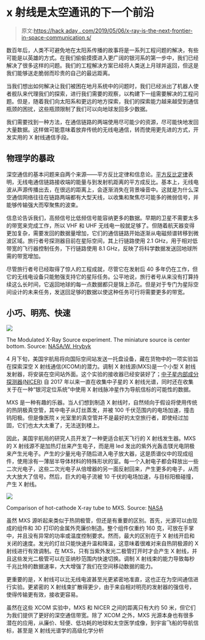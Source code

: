 # x 射线是太空通讯的下一个前沿

> 原文:[https://hack aday . com/2019/05/06/x-ray-is-the-next-frontier-in-space-communication s/](https://hackaday.com/2019/05/06/x-rays-are-the-next-frontier-in-space-communications/)

数百年后，人类不可避免地在太阳系传播的故事将是一系列工程问题的解决，有些可能是以英雄的方式。在我们偷偷摸摸进入更广阔的银河系的第一步中，我们已经解决了很多这样的问题。我们的工程解决方案已经将人类送上月球并返回，但这是我们能够送走脆弱而珍贵的自己的最远距离。

当我们想出如何解决让我们被困在地月系统中的问题时，我们已经派出了机器人使者舰队来代理我们的探索，进行我们需要的观察，以构建下一组需要解决的工程问题。但是，随着我们向太阳系和更远的地方探索，我们的探索能力越来越受到通信瓶颈的困扰，这些瓶颈限制了我们可以向地球发回多少数据。

我们需要找到一种方法，在通信链路的两端使用尽可能少的资源，尽可能快地发回大量数据。这样做可能意味着放弃传统的无线电通信，转而使用更先进的方式，开发实用的 X 射线通信手段。

## 物理学的暴政

深空通信的基本问题来自两个来源——平方反比定律和信息论。[平方反比定律](https://en.wikipedia.org/wiki/Inverse-square_law)表明，无线电通信链路接收端的能量与到发射机距离的平方成反比。基本上，无线电波从声源传播出去，在很远的距离上，会逐渐消失在背景噪音中。这就是为什么深空通信网络往往在链路两端都有大型天线，以收集和聚焦尽可能多的微弱信号，并能够传输强大而窄聚焦的波束。

信息论告诉我们，高频信号比低频信号能容纳更多的数据。早期的卫星不需要太多的带宽来完成工作，所以 VHF 和 UHF 无线电一般就足够了。但随着航天器变得更加复杂，需要发回的数据量增加，它们的通信链路开始逐渐从电磁频谱转移到微波区域。旅行者号探测器目前在星际空间，其上行链路使用 2.1 GHz，用于相对低带宽的飞行器控制任务，下行链路使用 8.1 GHz，反映了将科学数据发送回地球所需的带宽增加。

尽管旅行者号已经取得了惊人的工程成就，尽管它在发射后 40 多年仍在工作，但它的无线电设备只能勉强支持它的星际任务。公平地说，旅行者号从来没有打算持续这么长时间，它返回地球的每一点数据都只是锦上添花。但是对于专门为星际空间设计的未来任务，发送回足够的数据以使这种任务可行将需要更多的带宽。

## 小巧、明亮、快速

[![](../Images/a0fe35ff909abf6f6f19b3f173dbe3b4.png)](https://hackaday.com/wp-content/uploads/2019/04/2-xraysmightbe.jpg)

The Modulated X-Ray Source experiment. The miniature source is center bottom. Source: [NASA/W. Hrybyk](https://www.nasa.gov/feature/goddard/2019/nasa-set-to-demonstrate-x-ray-communications-in-space)

4 月下旬，美国宇航局将向国际空间站发送一托盘设备，藏在货物中的一项实验旨在探索深空 X 射线通信(XCOM)的潜力。调制 X 射线源(MXS)是一个小型 X 射线发射器，将安装在空间站外面。这个实验的接收器已经安装好了；[中子星内部成分探测器(NICER)](https://www.nasa.gov/nicer) 自 2017 年以来一直在收集中子星的 X 射线光谱，同时还在收集关于在一种“银河定位系统”中使用 X 射线脉冲星作为导航信标的可能性的数据。

MXS 是一种有趣的乐器。当人们想到制造 X 射线时，自然倾向于假设将使用传统的热阴极真空管，其中电子从灯丝蒸发，并被 100 千伏范围内的电场加速，撞击钨阳极。但是像医院 x 光室里的真空管并不是最好的太空旅行者，即使经过加固，它们也太大太重了，无法送到楼上。

因此，美国宇航局的研究人员开发了一种更适合航天飞行的 X 射线发生器。MXS 的 X 射线源不是加热灯丝来产生电子，而是用 led 发出的紫外光轰击镁光电阴极来产生光电子。产生的少量光电子随后进入电子放大器，这是质谱仪中的现成组件，使用涂有一薄层半导体材料的特殊形状的室。每一个入射电子都会释放出一些二次光电子，这些二次光电子从倍增器的另一面反射回来，产生更多的电子，从而大大放大了信号。然后，巨大的电子流被 10 千伏的电场加速，与目标阳极碰撞，产生 X 射线。

[![](../Images/a44ab606281616e3f670a721e0a73b86.png)](https://hackaday.com/wp-content/uploads/2019/04/MXS.png)

Comparison of hot-cathode X-ray tube to MXS. Source: [NASA](https://ntts-prod.s3.amazonaws.com/t2p/prod/t2media/tops/pdf/GSC-TOPS-51.pdf)

虽然 MXS 源听起来类似于热阴极管，但还是有重要的区别。首先，光源可以由现成的组件和 3D 打印的金属外壳廉价制造。整个组件仅重约 160 克，可放在手掌中，并且没有异常的功率或温度控制要求。然而，最大的区别在于 X 射线开启和关闭的速度。发光的灯丝只能快速升温和降温，这意味着很难对来自热阴极源的 X 射线进行有效调制。在 MXS，只有当紫外发光二极管打开时才会产生 X 射线，并且这些发光二极管可以在亚纳秒范围内快速切换。调制 X 射线束的能力导致每秒千兆比特的数据速率，大大增强了我们在空间移动数据的能力。

更重要的是，X 射线可以比无线电波甚至光更紧密地准直，这也正在为空间通信进行实验。更紧密的 X 射线束扩散得更少，由于来自相对明亮的发射器的强信号，使得传输更有效，接收更容易。

虽然在这些 XCOM 实验中，MXS 和 NICER 之间的距离只有大约 50 米，但它们为我们提供了更好的深空通信带宽。除了 XCOM 之外，MXS 光源本身也有很多潜在的应用，从廉价、轻便、低功耗的地球和太空医学成像，到宇宙飞船的导航信标，甚至是 X 射线光谱学的高级化学分析